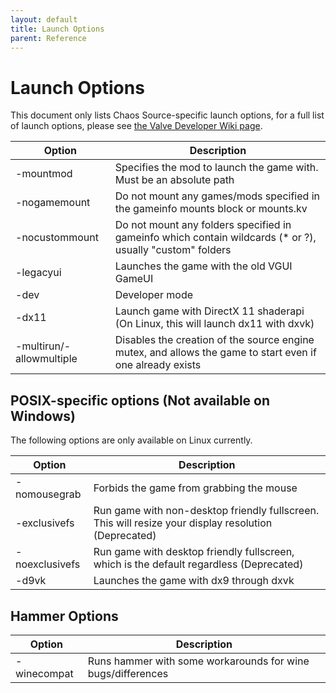 ```yaml
---
layout: default
title: Launch Options
parent: Reference
---
```


# Launch Options

This document only lists Chaos Source-specific launch options, for a full list
of launch options, please see
[the Valve Developer Wiki page](https://developer.valvesoftware.com/wiki/Command_Line_Options).

| Option                   | Description                                                                                                |
| ------------------------ | ---------------------------------------------------------------------------------------------------------- |
| -mountmod <path>         | Specifies the mod to launch the game with. Must be an absolute path                                        |
| -nogamemount             | Do not mount any games/mods specified in the gameinfo mounts block or mounts.kv                            |
| -nocustommount           | Do not mount any folders specified in gameinfo which contain wildcards (\* or ?), usually "custom" folders |
| -legacyui                | Launches the game with the old VGUI GameUI                                                                 |
| -dev                     | Developer mode                                                                                             |
| -dx11                    | Launch game with DirectX 11 shaderapi (On Linux, this will launch dx11 with dxvk)                          |
| -multirun/-allowmultiple | Disables the creation of the source engine mutex, and allows the game to start even if one already exists  |

## POSIX-specific options (Not available on Windows)

The following options are only available on Linux currently.

| Option         | Description                                                                                          |
| -------------- | ---------------------------------------------------------------------------------------------------- |
| -nomousegrab   | Forbids the game from grabbing the mouse                                                             |
| -exclusivefs   | Run game with non-desktop friendly fullscreen. This will resize your display resolution (Deprecated) |
| -noexclusivefs | Run game with desktop friendly fullscreen, which is the default regardless (Deprecated)              |
| -d9vk          | Launches the game with dx9 through dxvk                                                              |

## Hammer Options

| Option      | Description                                                 |
| ----------- | ----------------------------------------------------------- |
| -winecompat | Runs hammer with some workarounds for wine bugs/differences |
